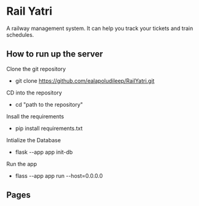 # Rail Yatri

A railway management system. It can help you track your tickets and train schedules.

## How to run up the server

Clone the git repository

- git clone https://github.com/ealapoludileep/RailYatri.git

CD into the repository

- cd "path to the repository"

Insall the requirements

- pip install requirements.txt

Intialize the Database

- flask --app app init-db

Run the app

- flass --app app run --host=0.0.0.0

## Pages

###

